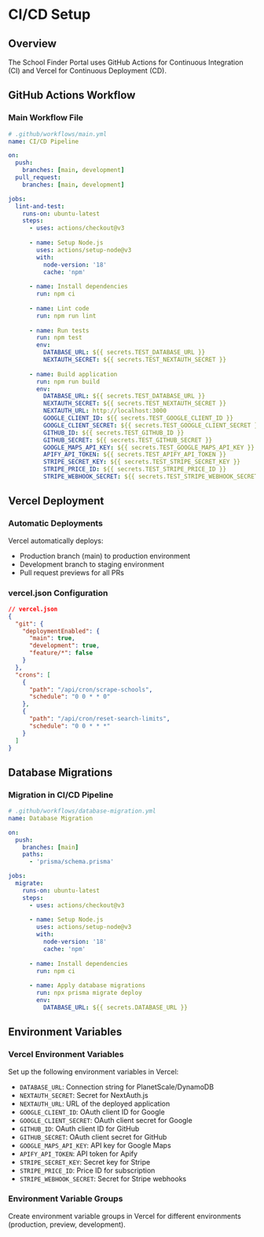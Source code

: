 # CI/CD Setup

## Overview
The School Finder Portal uses GitHub Actions for Continuous Integration (CI) and Vercel for Continuous Deployment (CD).

## GitHub Actions Workflow

### Main Workflow File
```yaml
# .github/workflows/main.yml
name: CI/CD Pipeline

on:
  push:
    branches: [main, development]
  pull_request:
    branches: [main, development]

jobs:
  lint-and-test:
    runs-on: ubuntu-latest
    steps:
      - uses: actions/checkout@v3
      
      - name: Setup Node.js
        uses: actions/setup-node@v3
        with:
          node-version: '18'
          cache: 'npm'
      
      - name: Install dependencies
        run: npm ci
      
      - name: Lint code
        run: npm run lint
      
      - name: Run tests
        run: npm test
        env:
          DATABASE_URL: ${{ secrets.TEST_DATABASE_URL }}
          NEXTAUTH_SECRET: ${{ secrets.TEST_NEXTAUTH_SECRET }}
      
      - name: Build application
        run: npm run build
        env:
          DATABASE_URL: ${{ secrets.TEST_DATABASE_URL }}
          NEXTAUTH_SECRET: ${{ secrets.TEST_NEXTAUTH_SECRET }}
          NEXTAUTH_URL: http://localhost:3000
          GOOGLE_CLIENT_ID: ${{ secrets.TEST_GOOGLE_CLIENT_ID }}
          GOOGLE_CLIENT_SECRET: ${{ secrets.TEST_GOOGLE_CLIENT_SECRET }}
          GITHUB_ID: ${{ secrets.TEST_GITHUB_ID }}
          GITHUB_SECRET: ${{ secrets.TEST_GITHUB_SECRET }}
          GOOGLE_MAPS_API_KEY: ${{ secrets.TEST_GOOGLE_MAPS_API_KEY }}
          APIFY_API_TOKEN: ${{ secrets.TEST_APIFY_API_TOKEN }}
          STRIPE_SECRET_KEY: ${{ secrets.TEST_STRIPE_SECRET_KEY }}
          STRIPE_PRICE_ID: ${{ secrets.TEST_STRIPE_PRICE_ID }}
          STRIPE_WEBHOOK_SECRET: ${{ secrets.TEST_STRIPE_WEBHOOK_SECRET }}
```

## Vercel Deployment

### Automatic Deployments
Vercel automatically deploys:
- Production branch (main) to production environment
- Development branch to staging environment
- Pull request previews for all PRs

### vercel.json Configuration
```json
// vercel.json
{
  "git": {
    "deploymentEnabled": {
      "main": true,
      "development": true,
      "feature/*": false
    }
  },
  "crons": [
    {
      "path": "/api/cron/scrape-schools",
      "schedule": "0 0 * * 0"
    },
    {
      "path": "/api/cron/reset-search-limits",
      "schedule": "0 0 * * *"
    }
  ]
}
```

## Database Migrations

### Migration in CI/CD Pipeline
```yaml
# .github/workflows/database-migration.yml
name: Database Migration

on:
  push:
    branches: [main]
    paths:
      - 'prisma/schema.prisma'

jobs:
  migrate:
    runs-on: ubuntu-latest
    steps:
      - uses: actions/checkout@v3
      
      - name: Setup Node.js
        uses: actions/setup-node@v3
        with:
          node-version: '18'
          cache: 'npm'
      
      - name: Install dependencies
        run: npm ci
      
      - name: Apply database migrations
        run: npx prisma migrate deploy
        env:
          DATABASE_URL: ${{ secrets.DATABASE_URL }}
```

## Environment Variables

### Vercel Environment Variables
Set up the following environment variables in Vercel:

- `DATABASE_URL`: Connection string for PlanetScale/DynamoDB
- `NEXTAUTH_SECRET`: Secret for NextAuth.js
- `NEXTAUTH_URL`: URL of the deployed application
- `GOOGLE_CLIENT_ID`: OAuth client ID for Google
- `GOOGLE_CLIENT_SECRET`: OAuth client secret for Google
- `GITHUB_ID`: OAuth client ID for GitHub
- `GITHUB_SECRET`: OAuth client secret for GitHub
- `GOOGLE_MAPS_API_KEY`: API key for Google Maps
- `APIFY_API_TOKEN`: API token for Apify
- `STRIPE_SECRET_KEY`: Secret key for Stripe
- `STRIPE_PRICE_ID`: Price ID for subscription
- `STRIPE_WEBHOOK_SECRET`: Secret for Stripe webhooks

### Environment Variable Groups
Create environment variable groups in Vercel for different environments (production, preview, development).